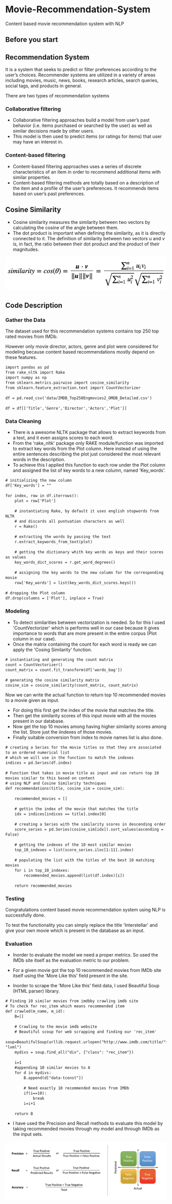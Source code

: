 # Movie-Recommendation-System
Content based movie recommendation system with NLP

## Before you start


## Recommendation System 

It is a system that seeks to predict or filter preferences according to the user’s choices. Recommender systems are utilized in a variety of areas including movies, music, news, books, research articles, search queries, social tags, and products in general.

There are two types of recommendation systems
### Collaborative filtering
- Collaborative filtering approaches build a model from user’s past behavior (i.e. items purchased or searched by the user) as well as similar decisions made by other users.
- This model is then used to predict items (or ratings for items) that user may have an interest in.

### Content-based filtering
- Content-based filtering approaches uses a series of discrete characteristics of an item in order to recommend additional items with similar properties.
- Content-based filtering methods are totally based on a description of the item and a profile of the user’s preferences. It recommends items based on user’s past preferences.

## Cosine Similarity
- Cosine similarity measures the similarity between two vectors by calculating the cosine of the angle between them. 
- The dot product is important when defining the similarity, as it is directly connected to it. The definition of similarity between two vectors u and v is, in fact, the ratio between their dot product and the product of their magnitudes.

<p align = 'center'>
  <img src = '/images/cosine_similarity.png'>
</p>


## Code Description

### Gather the Data

The dataset used for this recommendation systems contains top 250 top rated movies from IMDb. 

However only movie director, actors, genre and plot were considered for modeling because content based recommendations mostly depend on these features.

```
import pandas as pd
from rake_nltk import Rake
import numpy as np
from sklearn.metrics.pairwise import cosine_similarity
from sklearn.feature_extraction.text import CountVectorizer

df = pd.read_csv('data/IMDB_Top250Engmovies2_OMDB_Detailed.csv')

df = df[['Title','Genre','Director','Actors','Plot']]
```

### Data Cleaning

- There is a awesome NLTK package that allows to extract keywords from a text, and it even assigns scores to each word.
- From the 'rake_nltk' package only RAKE module/function was imported to extract key words from the Plot column. Here instead of using the entire sentences describing the plot just considered the most relevant words in the description.
- To achieve this I applied this function to each row under the Plot column and assigned the list of key words to a new column, named 'Key_words'.

```
# initializing the new column
df['Key_words'] = ""

for index, row in df.iterrows():
    plot = row['Plot']
    
    # instantiating Rake, by default it uses english stopwords from NLTK
    # and discards all puntuation characters as well
    r = Rake()

    # extracting the words by passing the text
    r.extract_keywords_from_text(plot)

    # getting the dictionary whith key words as keys and their scores as values
    key_words_dict_scores = r.get_word_degrees()
    
    # assigning the key words to the new column for the corresponding movie
    row['Key_words'] = list(key_words_dict_scores.keys())

# dropping the Plot column
df.drop(columns = ['Plot'], inplace = True)
```

### Modeling

- To detect similarities between vectorization is needed. So for this I used 'CountVectorizer' which is performs well in our case because it gives importance to words that are more present in the entire corpus (Plot column in our case).
- Once the matrix containing the count for each word is ready we can apply the 'Cosing Similarity' function.

```
# instantiating and generating the count matrix
count = CountVectorizer()
count_matrix = count.fit_transform(df['words_bag'])

# generating the cosine similarity matrix
cosine_sim = cosine_similarity(count_matrix, count_matrix)
```

Now we can write the actual function to return top 10 recommended movies to a movie given as input.
- For doing this first get the index of the movie that matches the title.
- Then get the similarity scores of this input movie with all the movies present in our database.
- Now get the top 10 movies among having higher similarity scores among the list. Store just the iindexes of those movies.
- Finally suitable conversion from index to movie names list is also done. 

```
# creating a Series for the movie titles so that they are associated to an ordered numerical list 
# which we will use in the function to match the indexes
indices = pd.Series(df.index)

# Function that takes in movie title as input and can return top 10 movies similar to this based on content 
# using NLP and Cosine Similarity techniques
def recommendations(title, cosine_sim = cosine_sim):
    
    recommended_movies = []
    
    # gettin the index of the movie that matches the title
    idx = indices[indices == title].index[0]

    # creating a Series with the similarity scores in descending order
    score_series = pd.Series(cosine_sim[idx]).sort_values(ascending = False)

    # getting the indexes of the 10 most similar movies
    top_10_indexes = list(score_series.iloc[1:11].index)
    
    # populating the list with the titles of the best 10 matching movies
    for i in top_10_indexes:
        recommended_movies.append(list(df.index)[i])
        
    return recommended_movies
```

### Testing

Congratulations content based movie recommendation system using NLP is successfully done.

To test the functionality you can simply replace the title 'Interstellar' and give your own movie which is present in the database as an input.

### Evaluation

- Inorder to evaluate the model we need a proper metrics. So used the IMDb site itself as the evaluation metric to our problem.

- For a given movie got the top 10 recommended movies from IMDb site itself using the 'More Like this' field present in the site. 

- Inorder to scrape the 'More Like this' field data, I used Beautiful Soup (HTML parser) library.
```
# Finding 10 similar movies from imdbby crawling imdb site
# To check for rec_item which means recommended item
def crawled(m_name, m_id):
    B=[]
    
    # Crawling to the movie imdb website
    # Beautiful scoup for web scrapping and finding our 'rec_item'
    soup=BeautifulSoup(urllib.request.urlopen("http://www.imdb.com/title/"+m_id+"/"), "lxml")
    mydivs = soup.find_all("div", {"class": "rec_item"})
    
    i=1
    #appending 10 similar movies to A
    for d in mydivs:
        B.append(d["data-tconst"])
        
        # Need exactly 10 recommended movies from IMDb
        if(i==10):
            break
        i=i+1

    return B
 ```

- I have used the Precision and Recall methods to evaluate this model by taking recommended movies through my model and through IMDb as the input sets.

<p align = 'center'>
  <img src = '/images/precision_recall.png'>
</p>
